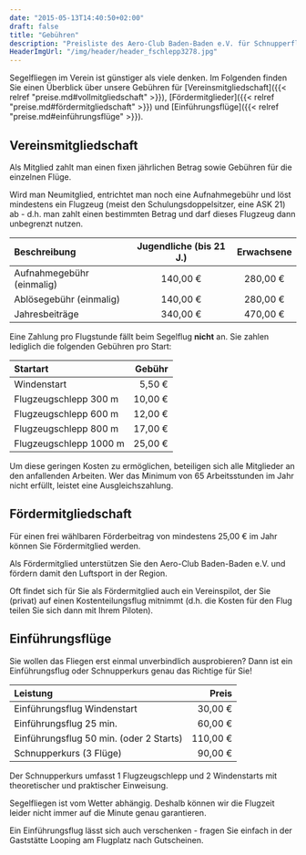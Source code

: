 ```yaml
---
date: "2015-05-13T14:40:50+02:00"
draft: false
title: "Gebühren"
description: "Preisliste des Aero-Club Baden-Baden e.V. für Schnupperflüge, Fördermitgliedschaft und Vereinsmitgliedschaft."
HeaderImgUrl: "/img/header/header_fschlepp3278.jpg"
---
```


Segelfliegen im Verein ist günstiger als viele denken. Im Folgenden finden Sie einen Überblick über unsere Gebühren für  [Vereinsmitgliedschaft]({{< relref "preise.md#vollmitgliedschaft" >}}), [Fördermitglieder]({{< relref "preise.md#fördermitgliedschaft" >}}) und [Einführungsflüge]({{< relref "preise.md#einführungsflüge" >}}).

Vereinsmitgliedschaft
------------------

Als Mitglied zahlt man einen fixen jährlichen Betrag sowie Gebühren für die einzelnen Flüge.

Wird man Neumitglied, entrichtet man noch eine Aufnahmegebühr und löst mindestens ein Flugzeug (meist den Schulungsdoppelsitzer, eine ASK 21) ab - d.h. man zahlt einen bestimmten Betrag und darf dieses Flugzeug dann unbegrenzt nutzen.

| Beschreibung              | Jugendliche (bis 21 J.) | Erwachsene |
| :------------------------ | :--------------------:  | :--------: |
| Aufnahmegebühr (einmalig) | 140,00 €                | 280,00 €   |
| Ablösegebühr  (einmalig)  | 140,00 €                | 280,00 €   |
| Jahresbeiträge            | 340,00 €                | 470,00 €   |

Eine Zahlung pro Flugstunde fällt beim Segelflug **nicht** an. Sie zahlen lediglich die folgenden Gebühren pro Start:

| Startart                 | Gebühr  |
| :----------------------- | ------: |
| Windenstart              |  5,50 € |
| Flugzeugschlepp 300 m    | 10,00 € |
| Flugzeugschlepp 600 m    | 12,00 € |
| Flugzeugschlepp 800 m    | 17,00 € |
| Flugzeugschlepp 1000 m   | 25,00 € |

Um diese geringen Kosten zu ermöglichen, beteiligen sich alle Mitglieder an den anfallenden Arbeiten. Wer das Minimum von 65 Arbeitsstunden im Jahr nicht erfüllt, leistet eine Ausgleichszahlung.

Fördermitgliedschaft
--------------------

Für einen frei wählbaren Förderbeitrag von mindestens 25,00 € im Jahr können Sie Fördermitglied werden.

Als Fördermitglied unterstützen Sie den Aero-Club Baden-Baden e.V. und fördern damit den Luftsport in der Region.

Oft findet sich für Sie als Fördermitglied auch ein Vereinspilot, der Sie (privat) auf einen Kostenteilungsflug mitnimmt (d.h. die Kosten für den Flug teilen Sie sich dann mit Ihrem Piloten).

Einführungsflüge
----------------
Sie wollen das Fliegen erst einmal unverbindlich ausprobieren? Dann ist ein Einführungsflug oder Schnupperkurs genau das Richtige für Sie!

| Leistung                                |    Preis |
| :-------------------------------------  | -------: |
| Einführungsflug Windenstart             |  30,00 € |
| Einführungsflug 25 min.                 |  60,00 € |
| Einführungsflug 50 min. (oder 2 Starts) | 110,00 € |
| Schnupperkurs (3 Flüge)                 |  90,00 € |

Der Schnupperkurs umfasst 1 Flugzeugschlepp und 2 Windenstarts mit theoretischer und praktischer Einweisung.

Segelfliegen ist vom Wetter abhängig. Deshalb können wir die Flugzeit leider nicht immer auf die Minute genau garantieren. 

Ein Einführungsflug lässt sich auch verschenken - fragen Sie einfach in der Gaststätte Looping am Flugplatz nach Gutscheinen.
